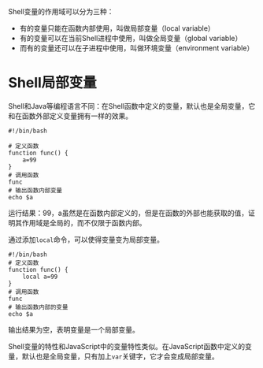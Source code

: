 Shell变量的作用域可以分为三种：
+ 有的变量只能在函数内部使用，叫做局部变量（local variable）
+ 有的变量可以在当前Shell进程中使用，叫做全局变量（global variable）
+ 而有的变量还可以在子进程中使用，叫做环境变量（environment variable）

# Shell局部变量
Shell和Java等编程语言不同：在Shell函数中定义的变量，默认也是全局变量，它和在函数外部定义变量拥有一样的效果。
```shell
#!/bin/bash

# 定义函数
function func() {
    a=99
}
# 调用函数
func
# 输出函数内部变量
echo $a
```
运行结果：99，a虽然是在函数内部定义的，但是在函数的外部也能获取的值，证明其作用域是全局的，而不仅限于函数内部。

通过添加`local`命令，可以使得变量变为局部变量。
```shell
#!/bin/bash
# 定义函数
function func() {
    local a=99
}
# 调用函数
func
# 输出函数内部的变量
echo $a
```
输出结果为空，表明变量是一个局部变量。

Shell变量的特性和JavaScript中的变量特性类似。在JavaScript函数中定义的变量，默认也是全局变量，只有加上`var`关键字，它才会变成局部变量。
